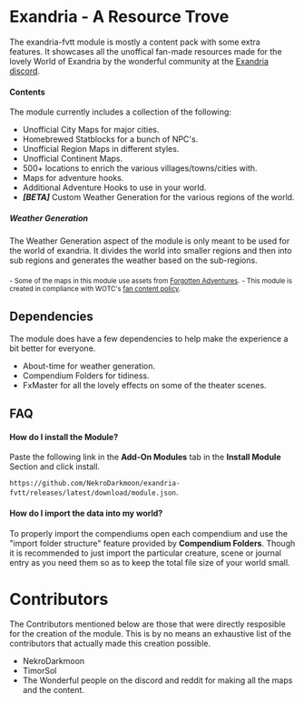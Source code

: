 # Exandria - A Resource Trove

The exandria-fvtt module is mostly a content pack with some extra features. It showcases all the unoffical fan-made resources made for the lovely World of Exandria by the wonderful community at the [Exandria discord](https://discord.com/invite/Cj47Qgs). 


#### Contents
The module currently includes a collection of the following:
- Unofficial City Maps for major cities. 
- Homebrewed Statblocks for a bunch of NPC's.
- Unofficial Region Maps in different styles.
- Unofficial Continent Maps.
- 500+ locations to enrich the various villages/towns/cities with.
- Maps for adventure hooks.
- Additional Adventure Hooks to use in your world.
- ***[BETA]*** Custom Weather Generation for the various regions of the world.  


##### Weather Generation
The Weather Generation aspect of the module is only meant to be used for the world of exandria. It divides the world into smaller regions and then into sub regions and generates the weather based on the sub-regions.



<sub>- Some of the maps in this module use assets from [Forgotten Adventures](https://www.forgotten-adventures.net/).</sub>
<sub>- This module is created in compliance with WOTC's [fan content policy](https://company.wizards.com/en/legal/fancontentpolicy).</sub>


## Dependencies
The module does have a few dependencies to help make the experience a bit better for everyone.

- About-time for weather generation.
- Compendium Folders for tidiness.
- FxMaster for all the lovely effects on some of the theater scenes.


## FAQ

#### How do I install the Module?
Paste the following link in the **Add-On Modules** tab in the **Install Module** Section and click install.

`https://github.com/NekroDarkmoon/exandria-fvtt/releases/latest/download/module.json`.


#### How do I import the data into my world?
To properly import the compendiums open each compendium and use the "import folder structure" feature provided by **Compendium Folders**. Though it is recommended to just import the particular creature, scene or journal entry as you need them so as to keep the total file size of your world small.


# Contributors
The Contributors mentioned below are those that were directly resposible for the creation of the module. This is by no means an exhaustive list of the contributors that actually made this creation possible.

- NekroDarkmoon
- TimorSol
- The Wonderful people on the discord and reddit for making all the maps and the content.